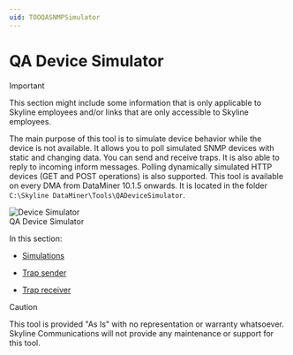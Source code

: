 ```yaml
---
uid: TOOQASNMPSimulator
---
```


# QA Device Simulator

> [!IMPORTANT]
> This section might include some information that is only applicable to Skyline employees and/or links that are only accessible to Skyline employees.

The main purpose of this tool is to simulate device behavior while the device is not available. It allows you to poll simulated SNMP devices with static and changing data. You can send and receive traps. It is also able to reply to incoming inform messages. Polling dynamically simulated HTTP devices (GET and POST operations) is also supported. This tool is available on every DMA from DataMiner 10.1.5 onwards. It is located in the folder `C:\Skyline DataMiner\Tools\QADeviceSimulator`.

![Device Simulator](~/develop/images/Skyline_Device_Simulator.png)
<br>QA Device Simulator

In this section:

- [Simulations](xref:Simulations)

- [Trap sender](xref:Trap_sender)

- [Trap receiver](xref:Trap_receiver)

> [!CAUTION]
> This tool is provided "As Is" with no representation or warranty whatsoever. Skyline Communications will not provide any maintenance or support for this tool.
